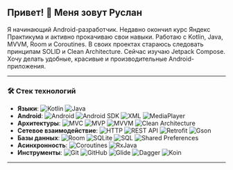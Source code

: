 ## Привет! 👋 Меня зовут Руслан
Я начинающий Android-разработчик. Недавно окончил курс Яндекс Практикума и активно прокачиваю свои навыки.
Работаю с Kotlin, Java, MVVM, Room и Coroutines. В своих проектах стараюсь следовать принципам SOLID и Clean Architecture.
Сейчас изучаю Jetpack Compose. Хочу делать удобные, красивые и производительные Android-приложения.

---

### 🛠️ Стек технологий  

- **Языки**: ![Kotlin](https://img.shields.io/badge/Kotlin-%230095D5.svg?style=for-the-badge&logo=kotlin&logoColor=white) ![Java](https://img.shields.io/badge/Java-%23ED8B00.svg?style=for-the-badge&logo=openjdk&logoColor=white)  
- **Android**: ![Android](https://img.shields.io/badge/Android_Studio-%233DDC84.svg?style=for-the-badge&logo=android-studio&logoColor=white) ![Android SDK](https://img.shields.io/badge/Android%20SDK-%2300C853.svg?style=for-the-badge&logo=android&logoColor=white) ![XML](https://img.shields.io/badge/XML-%23FFA000.svg?style=for-the-badge&logo=xml&logoColor=white) ![MediaPlayer](https://img.shields.io/badge/MediaPlayer-%233677F2.svg?style=for-the-badge&logo=android&logoColor=white)  
- **Архитектуры**: ![MVC](https://img.shields.io/badge/MVC-%235C2D91.svg?style=for-the-badge&logo=codeigniter&logoColor=white) ![MVP](https://img.shields.io/badge/MVP-%231572B6.svg?style=for-the-badge&logo=android&logoColor=white) ![MVVM](https://img.shields.io/badge/MVVM-%23F7DF1E.svg?style=for-the-badge&logo=android&logoColor=black) ![Clean Architecture](https://img.shields.io/badge/Clean_Architecture-%236DB33F.svg?style=for-the-badge&logo=android&logoColor=white)  
- **Сетевое взаимодействие**: ![HTTP](https://img.shields.io/badge/HTTP-%23FF6F00.svg?style=for-the-badge&logo=http&logoColor=white) ![REST API](https://img.shields.io/badge/REST_API-%234285F4.svg?style=for-the-badge&logo=android&logoColor=white) ![Retrofit](https://img.shields.io/badge/Retrofit-%23007396.svg?style=for-the-badge&logo=retrofit&logoColor=white) ![Gson](https://img.shields.io/badge/Gson-%23FF5722.svg?style=for-the-badge&logo=json&logoColor=white)  
- **Базы данных**: ![Room](https://img.shields.io/badge/Room-%23007396.svg?style=for-the-badge&logo=sqlite&logoColor=white) ![SQLite](https://img.shields.io/badge/SQLite-%23003B57.svg?style=for-the-badge&logo=sqlite&logoColor=white) ![SQL](https://img.shields.io/badge/SQL-%23E34F26.svg?style=for-the-badge&logo=mysql&logoColor=white) ![Shared Preferences](https://img.shields.io/badge/Shared_Preferences-%23F7DF1E.svg?style=for-the-badge&logo=android&logoColor=black)  
- **Асинхронность**: ![Coroutines](https://img.shields.io/badge/Coroutines-%230095D5.svg?style=for-the-badge&logo=kotlin&logoColor=white) ![RxJava](https://img.shields.io/badge/RxJava-%23B7178C.svg?style=for-the-badge&logo=react&logoColor=white)  
- **Инструменты**: ![Git](https://img.shields.io/badge/Git-%23F05033.svg?style=for-the-badge&logo=git&logoColor=white) ![GitHub](https://img.shields.io/badge/GitHub-%23181717.svg?style=for-the-badge&logo=github&logoColor=white) ![Glide](https://img.shields.io/badge/Glide-%2300C853.svg?style=for-the-badge&logo=android&logoColor=white) ![Dagger](https://img.shields.io/badge/Dagger-%23FFC107.svg?style=for-the-badge&logo=android&logoColor=black) ![Koin](https://img.shields.io/badge/Koin-%234285F4.svg?style=for-the-badge&logo=android&logoColor=white)  

---
